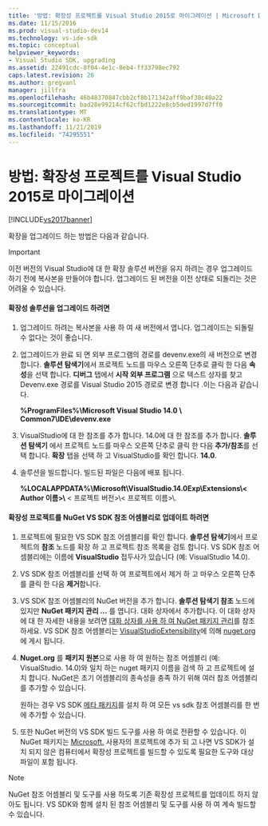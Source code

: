 ```yaml
---
title: '방법: 확장성 프로젝트를 Visual Studio 2015로 마이그레이션 | Microsoft Docs'
ms.date: 11/15/2016
ms.prod: visual-studio-dev14
ms.technology: vs-ide-sdk
ms.topic: conceptual
helpviewer_keywords:
- Visual Studio SDK, upgrading
ms.assetid: 22491cdc-8f04-4e1c-8eb4-ff33798ec792
caps.latest.revision: 26
ms.author: gregvanl
manager: jillfra
ms.openlocfilehash: 46b48370847cbb2cf8b171342aff9baf38c40a22
ms.sourcegitcommit: bad28e99214cf62cfbd1222e8cb5ded1997d7ff0
ms.translationtype: MT
ms.contentlocale: ko-KR
ms.lasthandoff: 11/21/2019
ms.locfileid: "74295551"
---
```

# <a name="how-to-migrate-extensibility-projects-to-visual-studio-2015"></a>방법: 확장성 프로젝트를 Visual Studio 2015로 마이그레이션
[!INCLUDE[vs2017banner](../includes/vs2017banner.md)]

확장을 업그레이드 하는 방법은 다음과 같습니다.  
  
> [!IMPORTANT]
> 이전 버전의 Visual Studio에 대 한 확장 솔루션 버전을 유지 하려는 경우 업그레이드 하기 전에 복사본을 만들어야 합니다. 업그레이드 된 버전을 이전 상태로 되돌리는 것은 어려울 수 있습니다.  
  
#### <a name="to-upgrade-an-extensibility-solution"></a>확장성 솔루션을 업그레이드 하려면  
  
1. 업그레이드 하려는 복사본을 사용 하 여 새 버전에서 엽니다. 업그레이드는 되돌릴 수 없다는 것이 좋습니다.  
  
2. 업그레이드가 완료 되 면 외부 프로그램의 경로를 devenv.exe의 새 버전으로 변경 합니다. **솔루션 탐색기**에서 프로젝트 노드를 마우스 오른쪽 단추로 클릭 한 다음 **속성**을 선택 합니다. **디버그** 탭에서 **시작 외부 프로그램** 으로 텍스트 상자를 찾고 Devenv.exe 경로를 Visual Studio 2015 경로로 변경 합니다 .이는 다음과 같습니다.  
  
     **%ProgramFiles%\Microsoft Visual Studio 14.0 \ Common7\IDE\devenv.exe**  
  
3. VisualStudio에 대 한 참조를 추가 합니다. 14.0에 대 한 참조를 추가 합니다. **솔루션 탐색기** 에서 프로젝트 노드를 마우스 오른쪽 단추로 클릭 한 다음 **추가/참조**를 선택 합니다. **확장** 탭을 선택 하 고 VisualStudio를 확인 합니다. **14.0**.  
  
4. 솔루션을 빌드합니다. 빌드된 파일은 다음에 배포 됩니다.  
  
     **%LOCALAPPDATA%\Microsoft\VisualStudio.14.0Exp\Extensions\\< Author 이름\>\\** < 프로젝트 버전\>\\< 프로젝트 이름\>\\.  
  
#### <a name="to-update-an-extensibility-project-to-nuget-vs-sdk-reference-assemblies"></a>확장성 프로젝트를 NuGet VS SDK 참조 어셈블리로 업데이트 하려면  
  
1. 프로젝트에 필요한 VS SDK 참조 어셈블리를 확인 합니다.  **솔루션 탐색기**에서 프로젝트의 **참조** 노드를 확장 하 고 프로젝트 참조 목록을 검토 합니다.  VS SDK 참조 어셈블리에는 이름에 **VisualStudio** 접두사가 있습니다 (예: VisualStudio 14.0).  
  
2. VS SDK 참조 어셈블리를 선택 하 여 프로젝트에서 제거 하 고 마우스 오른쪽 단추를 클릭 한 다음 **제거**합니다.  
  
3. VS SDK 참조 어셈블리의 NuGet 버전을 추가 합니다.  **솔루션 탐색기 참조** 노드에 있지만 **NuGet 패키지 관리 ...** 를 엽니다. 대화 상자에서 추가합니다.  이 대화 상자에 대 한 자세한 내용을 보려면 [대화 상자를 사용 하 여 NuGet 패키지 관리](https://docs.microsoft.com/nuget/consume-packages/install-use-packages-visual-studio)를 참조 하세요. VS SDK 참조 어셈블리는 [VisualStudioExtensibility](https://www.nuget.org/profiles/VisualStudioExtensibility)에 의해 [nuget.org](https://www.nuget.org/) 에 게시 됩니다.  
  
4. **Nuget.org** 를 **패키지 원본**으로 사용 하 여 원하는 참조 어셈블리 (예: VisualStudio. 14.0)와 일치 하는 nuget 패키지 이름을 검색 하 고 프로젝트에 설치 합니다.  NuGet은 초기 어셈블리의 종속성을 충족 하기 위해 여러 참조 어셈블리를 추가할 수 있습니다.  
  
     원하는 경우 VS SDK [메타 패키지](https://www.nuget.org/packages/VSSDK_Reference_Assemblies)를 설치 하 여 모든 vs sdk 참조 어셈블리를 한 번에 추가할 수 있습니다.  
  
5. 또한 NuGet 버전의 VS SDK 빌드 도구를 사용 하 여로 전환할 수 있습니다. 이 NuGet 패키지는 [Microsoft.](https://www.nuget.org/packages/Microsoft.VSSDK.BuildTools) 사용자의 프로젝트에 추가 되 고 나면 VS SDK가 설치 되지 않은 컴퓨터에서 확장성 프로젝트를 빌드할 수 있도록 필요한 도구와 대상 파일이 포함 됩니다.  
  
> [!NOTE]
> NuGet 참조 어셈블리 및 도구를 사용 하도록 기존 확장성 프로젝트를 업데이트 하지 않아도 됩니다.  VS SDK와 함께 설치 된 참조 어셈블리 및 도구를 사용 하 여 계속 빌드할 수 있습니다.
